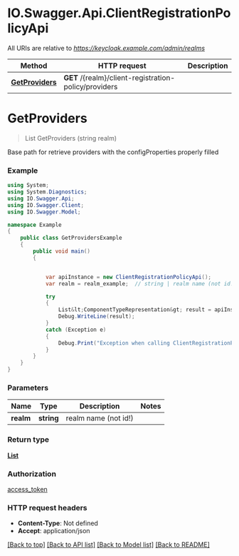 # IO.Swagger.Api.ClientRegistrationPolicyApi

All URIs are relative to *https://keycloak.example.com/admin/realms*

Method | HTTP request | Description
------------- | ------------- | -------------
[**GetProviders**](ClientRegistrationPolicyApi.md#getproviders) | **GET** /{realm}/client-registration-policy/providers | 

<a name="getproviders"></a>
# **GetProviders**
> List<ComponentTypeRepresentation> GetProviders (string realm)



Base path for retrieve providers with the configProperties properly filled

### Example
```csharp
using System;
using System.Diagnostics;
using IO.Swagger.Api;
using IO.Swagger.Client;
using IO.Swagger.Model;

namespace Example
{
    public class GetProvidersExample
    {
        public void main()
        {


            var apiInstance = new ClientRegistrationPolicyApi();
            var realm = realm_example;  // string | realm name (not id!)

            try
            {
                List&lt;ComponentTypeRepresentation&gt; result = apiInstance.GetProviders(realm);
                Debug.WriteLine(result);
            }
            catch (Exception e)
            {
                Debug.Print("Exception when calling ClientRegistrationPolicyApi.GetProviders: " + e.Message );
            }
        }
    }
}
```

### Parameters

Name | Type | Description  | Notes
------------- | ------------- | ------------- | -------------
 **realm** | **string**| realm name (not id!) | 

### Return type

[**List<ComponentTypeRepresentation>**](ComponentTypeRepresentation.md)

### Authorization

[access_token](../README.md#access_token)

### HTTP request headers

 - **Content-Type**: Not defined
 - **Accept**: application/json

[[Back to top]](#) [[Back to API list]](../README.md#documentation-for-api-endpoints) [[Back to Model list]](../README.md#documentation-for-models) [[Back to README]](../README.md)

